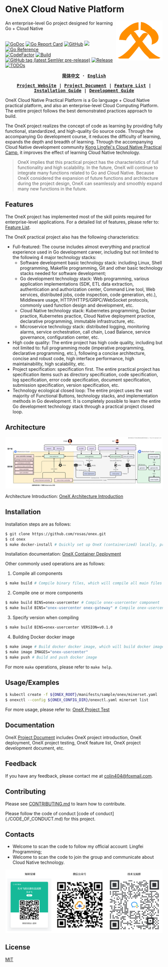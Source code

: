[Project Website]: https://konglingfei.com
[Project Document]: https://konglingfei.com/onex/
[Installation Guide]: https://konglingfei.com/onex/installation/
[Development Guide]: https://konglingfei.com/onex/devel/devel.html
[Feature List]: https://konglingfei.com/onex/intro/feature.html

# OneX Cloud Native Platform

<a href="https://konglingfei.com/"><img align="right" src="./docs/images/onex-orange.svg" alt="onex" title="onex" width="150"></a>

<div align="left">An enterprise-level Go project designed for learning Go + Cloud Native</div>
<br/>

[![GoDoc](https://godoc.org/github.com/rosas/onex?status.svg)](https://godoc.org/github.com/rosas/onex)
[![Go Report Card](https://goreportcard.com/badge/github.com/rosas/onex)](https://goreportcard.com/report/github.com/rosas/onex)
[![GitHub](https://img.shields.io/github/license/superproj/onex)](https://github.com/rosas/onex/blob/master/LICENSE)
[![](https://goreportcard.com/badge/github.com/rosas/onex)](https://goreportcard.com/report/github.com/rosas/onex)
[![Go Reference](https://pkg.go.dev/badge/github.com/rosas/onex.svg)](https://pkg.go.dev/github.com/rosas/onex)
<br/>
[![CodeFactor](https://img.shields.io/badge/contributions-welcome-brightgreen.svg?style=flat)](https://github.com/rosas/onex/issues)
[![Build](https://img.shields.io/github/actions/workflow/status/superproj/onex/build-and-test.yml?branch=master&logo=Github)](https://github.com/rosas/onex/actions/workflows/build-and-test.yml)
[![GitHub tag (latest SemVer pre-release)](https://img.shields.io/github/v/tag/superproj/onex?include_prereleases&label=version)](https://github.com/rosas/onex/tags)
[![Release](https://img.shields.io/github/release/superproj/onex.svg?style=flat-square)](https://github.com/rosas/onex/releases)
[![TODOs](https://badgen.net/https/api.tickgit.com/badgen/github.com/rosas/onex)](https://www.tickgit.com/browse?repo=github.com/rosas/onex)

<div align="center">
<strong>
<samp>

[简体中文](README.md) · [English](README.en.md)

[Project Website] | [Project Document] | [Feature List] | [Installation Guide] | [Development Guide]

</samp>
</strong>
</div>

OneX Cloud Native Practical Platform is a Go language + Cloud Native practical platform, and also an enterprise-level Cloud Computing Platform. The entire project follows the best demonstrated practices approach to build.

The OneX project realizes the concept of code as learning by providing fully functional, standardized, and high-quality Go source code. Through the accompanying Go development course, it reduces the difficulty of learning, expands the depth and breadth of learning. Through the accompanying Cloud Native development community [Kong Lingfei's Cloud Native Practical Camp](https://konglingfei.com/), it improves the effect of learning Cloud Native technology.

> OneX implies that this practical project has the characteristics of full functionality and high scalability. In the future, OneX will continue to integrate many functions related to Go and Cloud Native. Because OneX considered the expansion of future functions and architecture during the project design, OneX can seamlessly and smoothly expand many new functions in the future.

## Features

The OneX project has implemented most of the skill points required for enterprise-level applications. For a detailed list of features, please refer to: [Feature List].

The OneX practical project also has the following characteristics:
- Full-featured: The course includes almost everything and practical experience used in Go development career, including but not limited to the following 4 major technology stacks:
  - Software development basic technology stack: including Linux, Shell programming, Makefile programming, Git and other basic technology stacks needed for software development;
  - Go development technology stack: Web programming, various application implementations (SDK, ETL data extraction, authentication and authorization center, Command Line tool, Web services, distributed jobs, code inspection, code generation, etc.), Middleware usage, HTTP/HTTPS/GRPC/WebSocket protocols, commonly used function design and development, etc.
  - Cloud Native technology stack: Kubernetes programming, Docker practice, Kubernetes practice, Cloud Native deployment practice, declarative programming, immutable infrastructure, etc.
  - Microservice technology stack: distributed logging, monitoring alarms, service orchestration, call chain, Load Balance, service governance, configuration center, etc.
- High code quality: The entire project has high code quality, including but not limited to: full programming mode (imperative programming, declarative programming, etc.), following a concise architecture, concise and robust code, high interface performance, high maintainability, high scalability, etc.
- Project specification: specification first. The entire practical project has specification items such as directory specification, code specification, log specification, error code specification, document specification, submission specification, version specification, etc.
- Technology ecological closed loop: The entire project uses the vast majority of Functional Buttons, technology stacks, and implementation methods in Go development. It is completely possible to learn the entire Go development technology stack through a practical project closed loop.

## Architecture

![OneX Architecture Diagram](./docs/images/onex-arch.png)

Architecture Introduction: [OneX Architecture Introduction](https://konglingfei.com/onex/intro/intro.html)

## Installation

Installation steps are as follows:

```bash
$ git clone https://github.com/rosas/onex.git
$ cd onex
$ make docker-install # Quickly set up OneX (containerized) locally, preferably with a newly installed Debian 12 Linux publish
```

Installation documentation: [OneX Container Deployment](https://konglingfei.com/onex/installation/docker.html)

Other commonly used operations are as follows:

1. Compile all components

```bash
$ make build # Compile binary files, which will compile all main files under the cmd/directory
```

2. Compile one or more components

```bash
$ make build BINS=onex-usercenter # Compile onex-usercenter component
$ make build BINS="onex-usercenter onex-gateway" # Compile onex-usercenter, onex-gateway components
```
3. Specify version when compiling

```bash
$ make build BINS=onex-usercenter VERSION=v0.1.0
```

4. Building Docker docker image

```bash
$ make image # Build docker docker image, which will build docker image for all components under the cmd/directory
$ make image IMAGES="onex-usercenter"
$ make push # Build and push docker image
```

For more `make` operations, please refer to `make help`.
    
## Usage/Examples

```bash
$ kubectl create -f ${ONEX_ROOT}/manifests/sample/onex/minerset.yaml
$ onexctl --config ${ONEX_CONFIG_DIR}/onexctl.yaml minerset list
```

For more usage, please refer to: [OneX Project Test](https://konglingfei.com/onex/installation/test.html)

## Documentation

OneX [Project Document] includes OneX project introduction, OneX deployment, OneX project testing, OneX feature list, OneX project development document, etc.

## Feedback

If you have any feedback, please contact me at colin404@foxmail.com.

## Contributing

Please see [CONTRIBUTING.md](./CONTRIBUTING.md) to learn how to contribute.

Please follow the code of conduct [code of conduct] (./CODE_OF_CONDUCT.md) for this project.

## Contacts

- Welcome to scan the code to follow my official account: Lingfei Programming;
- Welcome to scan the code to join the group and communicate about Cloud Native technology.

![合并-知识星球-公众号-交流群.png](./docs/images/合并-知识星球-公众号-交流群.png)

## License

[MIT](https://choosealicense.com/licenses/mit/)
